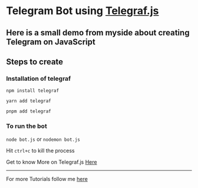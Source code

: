 # Telegram Bot using [Telegraf.js](https://www.npmjs.com/package/telegraf)

## Here is a small demo from myside about creating Telegram on JavaScript

## Steps to create

### Installation of telegraf

`npm install telegraf`

`yarn add telegraf`

`pnpm add telegraf`

### To run the bot
`node bot.js` or `nodemon bot.js`

Hit `ctrl+c` to kill the process


Get to know More on Telegraf.js [Here](https://telegraf.js.org/)

---

For more Tutorials follow me [here](https://github.com/nuhmanpk)
